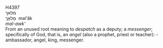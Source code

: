 <body>
  <p>H4397<br>  מלאך  <br> מַלאָך  ‎  mal‘âk  <br><i>mal-awk‘ </i><br>From an unused root meaning to <i>despatch</i> as a deputy; a <i>messenger</i>; specifically of God, that is, an <i>angel</i> (also a prophet, priest or teacher): - ambassador, angel, king, messenger.<br></p>
 </body>
